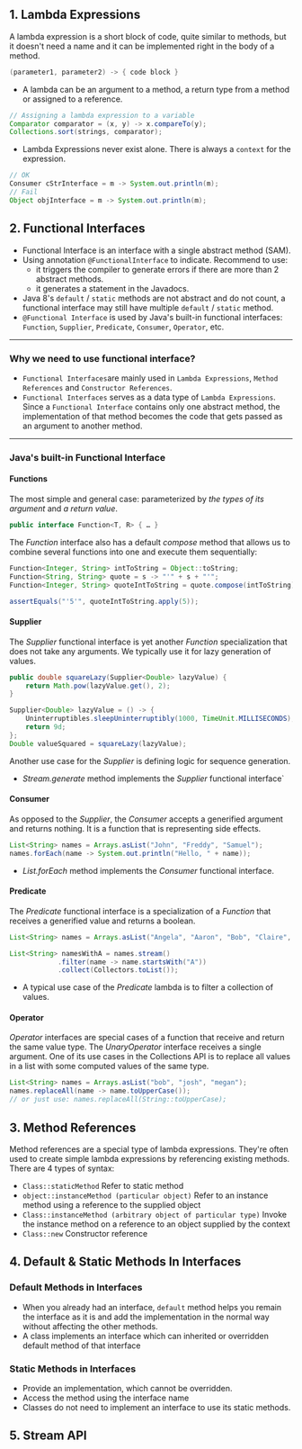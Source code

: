 ## 1. Lambda Expressions
A lambda expression is a short block of code, quite similar to methods, but it doesn't need a name and it can be implemented right in the body of a method.

```java
(parameter1, parameter2) -> { code block }
```
- A lambda can be an argument to a method, a return type from a method or assigned to  a reference. 
```java
// Assigning a lambda expression to a variable 
Comparator comparator = (x, y) -> x.compareTo(y); 
Collections.sort(strings, comparator);
```
- Lambda Expressions never exist alone. There is always a `context` for the expression.
```java
// OK
Consumer cStrInterface = m -> System.out.println(m); 
// Fail
Object objInterface = m -> System.out.println(m);
```
## 2. Functional Interfaces
- Functional Interface is an interface with a single abstract method (SAM).
- Using annotation `@FunctionalInterface` to indicate. Recommend to use:
	- it triggers the compiler to generate errors if there are more than 2 abstract methods.
	- it generates a statement in the Javadocs.
-  Java 8's `default` / `static` methods are not abstract and do not count, a functional interface may still have multiple `default` / `static` method.
- `@Functional Interface` is used by Java's built-in functional interfaces: `Function`, `Supplier`, `Predicate`, `Consumer`, `Operator`, etc.
---
### Why we need to use functional interface?
- `Functional Interfaces`are mainly used in `Lambda Expressions`, `Method References` and `Constructor References`. 
- `Functional Interfaces` serves as a data type of `Lambda Expressions`. Since a `Functional Interface` contains only one abstract method, the implementation of that method becomes the code that gets passed as an argument to another method. 
---
### Java's built-in Functional Interface
#### Functions
The most simple and general case: parameterized by *the types of its argument* and *a return value*.
```java
public interface Function<T, R> { … }
```
The _Function_ interface also has a default _compose_ method that allows us to combine several functions into one and execute them sequentially: 
```java
Function<Integer, String> intToString = Object::toString; 
Function<String, String> quote = s -> "'" + s + "'"; 
Function<Integer, String> quoteIntToString = quote.compose(intToString); 

assertEquals("'5'", quoteIntToString.apply(5));
```
#### Supplier
The _Supplier_ functional interface is yet another _Function_ specialization that does not take any arguments. We typically use it for lazy generation of values.
```java
public double squareLazy(Supplier<Double> lazyValue) { 
	return Math.pow(lazyValue.get(), 2); 
}
```
```java
Supplier<Double> lazyValue = () -> {
	Uninterruptibles.sleepUninterruptibly(1000, TimeUnit.MILLISECONDS);
	return 9d; 
}; 
Double valueSquared = squareLazy(lazyValue);
```
Another use case for the _Supplier_ is defining logic for sequence generation.
- _Stream.generate_ method implements the _Supplier_ functional interface`
#### Consumer
As opposed to the _Supplier_, the _Consumer_ accepts a generified argument and returns nothing. It is a function that is representing side effects.
```java
List<String> names = Arrays.asList("John", "Freddy", "Samuel"); 
names.forEach(name -> System.out.println("Hello, " + name));
```
- _List.forEach_ method implements the _Consumer_ functional interface.
#### Predicate
The _Predicate_ functional interface is a specialization of a _Function_ that receives a generified value and returns a boolean.
```java
List<String> names = Arrays.asList("Angela", "Aaron", "Bob", "Claire", "David"); 

List<String> namesWithA = names.stream() 
			.filter(name -> name.startsWith("A")) 
			.collect(Collectors.toList());
```
- A typical use case of the _Predicate_ lambda is to filter a collection of values.
#### Operator
_Operator_ interfaces are special cases of a function that receive and return the same value type. The _UnaryOperator_ interface receives a single argument. One of its use cases in the Collections API is to replace all values in a list with some computed values of the same type.
```java
List<String> names = Arrays.asList("bob", "josh", "megan"); 
names.replaceAll(name -> name.toUpperCase());
// or just use: names.replaceAll(String::toUpperCase);
```
## 3. Method References
Method references are a special type of lambda expressions. They're often used to create simple lambda expressions by referencing existing methods.
There are 4 types of syntax:
- `Class::staticMethod`
  Refer to static method
- `object::instanceMethod (particular object)`
  Refer to an instance method using a reference to the supplied object
- `Class::instanceMethod (arbitrary object of particular type)`
  Invoke the instance method on a reference to an object supplied by the context
- `Class::new`
  Constructor reference
## 4. Default & Static Methods In Interfaces
### Default Methods in Interfaces
- When you already had an interface, `default` method helps you remain the interface as it is and add the implementation in the normal way without affecting the other methods.
- A class implements an interface which can inherited or overridden default method of that interface
### Static Methods in Interfaces
- Provide an implementation, which cannot be overridden.
- Access the method using the interface name
- Classes do not need to implement an interface to use its static methods.
## 5. Stream API
